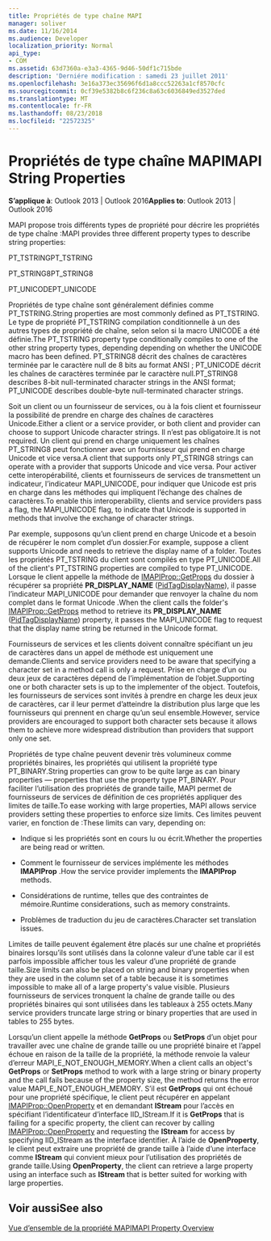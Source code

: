 ```yaml
---
title: Propriétés de type chaîne MAPI
manager: soliver
ms.date: 11/16/2014
ms.audience: Developer
localization_priority: Normal
api_type:
- COM
ms.assetid: 63d7360a-e3a3-4365-9d46-50df1c715bde
description: 'Derniére modification : samedi 23 juillet 2011'
ms.openlocfilehash: 3e16a373ec35696f6d1a8ccc52263a1cf8570cfc
ms.sourcegitcommit: 0cf39e5382b8c6f236c8a63c6036849ed3527ded
ms.translationtype: MT
ms.contentlocale: fr-FR
ms.lasthandoff: 08/23/2018
ms.locfileid: "22572325"
---
```

# <a name="mapi-string-properties"></a><span data-ttu-id="d1d6e-103">Propriétés de type chaîne MAPI</span><span class="sxs-lookup"><span data-stu-id="d1d6e-103">MAPI String Properties</span></span>

  
  
<span data-ttu-id="d1d6e-104">**S’applique à**: Outlook 2013 | Outlook 2016</span><span class="sxs-lookup"><span data-stu-id="d1d6e-104">**Applies to**: Outlook 2013 | Outlook 2016</span></span> 
  
<span data-ttu-id="d1d6e-105">MAPI propose trois différents types de propriété pour décrire les propriétés de type chaîne :</span><span class="sxs-lookup"><span data-stu-id="d1d6e-105">MAPI provides three different property types to describe string properties:</span></span>
  
<span data-ttu-id="d1d6e-106">PT_TSTRING</span><span class="sxs-lookup"><span data-stu-id="d1d6e-106">PT_TSTRING</span></span>
  
<span data-ttu-id="d1d6e-107">PT_STRING8</span><span class="sxs-lookup"><span data-stu-id="d1d6e-107">PT_STRING8</span></span>
  
<span data-ttu-id="d1d6e-108">PT_UNICODE</span><span class="sxs-lookup"><span data-stu-id="d1d6e-108">PT_UNICODE</span></span>
  
<span data-ttu-id="d1d6e-109">Propriétés de type chaîne sont généralement définies comme PT_TSTRING.</span><span class="sxs-lookup"><span data-stu-id="d1d6e-109">String properties are most commonly defined as PT_TSTRING.</span></span> <span data-ttu-id="d1d6e-110">Le type de propriété PT_TSTRING compilation conditionnelle à un des autres types de propriété de chaîne, selon selon si la macro UNICODE a été définie.</span><span class="sxs-lookup"><span data-stu-id="d1d6e-110">The PT_TSTRING property type conditionally compiles to one of the other string property types, depending depending on whether the UNICODE macro has been defined.</span></span> <span data-ttu-id="d1d6e-111">PT_STRING8 décrit des chaînes de caractères terminée par le caractère null de 8 bits au format ANSI ; PT_UNICODE décrit les chaînes de caractères terminée par le caractère null.</span><span class="sxs-lookup"><span data-stu-id="d1d6e-111">PT_STRING8 describes 8-bit null-terminated character strings in the ANSI format; PT_UNICODE describes double-byte null-terminated character strings.</span></span> 
  
<span data-ttu-id="d1d6e-112">Soit un client ou un fournisseur de services, ou à la fois client et fournisseur la possibilité de prendre en charge des chaînes de caractères Unicode.</span><span class="sxs-lookup"><span data-stu-id="d1d6e-112">Either a client or a service provider, or both client and provider can choose to support Unicode character strings.</span></span> <span data-ttu-id="d1d6e-113">Il n’est pas obligatoire.</span><span class="sxs-lookup"><span data-stu-id="d1d6e-113">It is not required.</span></span> <span data-ttu-id="d1d6e-114">Un client qui prend en charge uniquement les chaînes PT_STRING8 peut fonctionner avec un fournisseur qui prend en charge Unicode et vice versa.</span><span class="sxs-lookup"><span data-stu-id="d1d6e-114">A client that supports only PT_STRING8 strings can operate with a provider that supports Unicode and vice versa.</span></span> <span data-ttu-id="d1d6e-115">Pour activer cette interopérabilité, clients et fournisseurs de services de transmettent un indicateur, l’indicateur MAPI_UNICODE, pour indiquer que Unicode est pris en charge dans les méthodes qui impliquent l’échange des chaînes de caractères.</span><span class="sxs-lookup"><span data-stu-id="d1d6e-115">To enable this interoperability, clients and service providers pass a flag, the MAPI_UNICODE flag, to indicate that Unicode is supported in methods that involve the exchange of character strings.</span></span> 
  
<span data-ttu-id="d1d6e-116">Par exemple, supposons qu’un client prend en charge Unicode et a besoin de récupérer le nom complet d’un dossier.</span><span class="sxs-lookup"><span data-stu-id="d1d6e-116">For example, suppose a client supports Unicode and needs to retrieve the display name of a folder.</span></span> <span data-ttu-id="d1d6e-117">Toutes les propriétés PT_TSTRING du client sont compilés en type PT_UNICODE.</span><span class="sxs-lookup"><span data-stu-id="d1d6e-117">All of the client's PT_TSTRING properties are compiled to type PT_UNICODE.</span></span> <span data-ttu-id="d1d6e-118">Lorsque le client appelle la méthode de [IMAPIProp::GetProps](imapiprop-getprops.md) du dossier à récupérer sa propriété **PR_DISPLAY_NAME** ([PidTagDisplayName](pidtagdisplayname-canonical-property.md)), il passe l’indicateur MAPI_UNICODE pour demander que renvoyer la chaîne du nom complet dans le format Unicode .</span><span class="sxs-lookup"><span data-stu-id="d1d6e-118">When the client calls the folder's [IMAPIProp::GetProps](imapiprop-getprops.md) method to retrieve its **PR_DISPLAY_NAME** ([PidTagDisplayName](pidtagdisplayname-canonical-property.md)) property, it passes the MAPI_UNICODE flag to request that the display name string be returned in the Unicode format.</span></span> 
  
<span data-ttu-id="d1d6e-119">Fournisseurs de services et les clients doivent connaître spécifiant un jeu de caractères dans un appel de méthode est uniquement une demande.</span><span class="sxs-lookup"><span data-stu-id="d1d6e-119">Clients and service providers need to be aware that specifying a character set in a method call is only a request.</span></span> <span data-ttu-id="d1d6e-120">Prise en charge d’un ou deux jeux de caractères dépend de l’implémentation de l’objet.</span><span class="sxs-lookup"><span data-stu-id="d1d6e-120">Supporting one or both character sets is up to the implementer of the object.</span></span> <span data-ttu-id="d1d6e-121">Toutefois, les fournisseurs de services sont invités à prendre en charge les deux jeux de caractères, car il leur permet d’atteindre la distribution plus large que les fournisseurs qui prennent en charge qu’un seul ensemble.</span><span class="sxs-lookup"><span data-stu-id="d1d6e-121">However, service providers are encouraged to support both character sets because it allows them to achieve more widespread distribution than providers that support only one set.</span></span> 
  
<span data-ttu-id="d1d6e-122">Propriétés de type chaîne peuvent devenir très volumineux comme propriétés binaires, les propriétés qui utilisent la propriété type PT_BINARY.</span><span class="sxs-lookup"><span data-stu-id="d1d6e-122">String properties can grow to be quite large as can binary properties — properties that use the property type PT_BINARY.</span></span> <span data-ttu-id="d1d6e-123">Pour faciliter l’utilisation des propriétés de grande taille, MAPI permet de fournisseurs de services de définition de ces propriétés appliquer des limites de taille.</span><span class="sxs-lookup"><span data-stu-id="d1d6e-123">To ease working with large properties, MAPI allows service providers setting these properties to enforce size limits.</span></span> <span data-ttu-id="d1d6e-124">Ces limites peuvent varier, en fonction de :</span><span class="sxs-lookup"><span data-stu-id="d1d6e-124">These limits can vary, depending on:</span></span>
  
- <span data-ttu-id="d1d6e-125">Indique si les propriétés sont en cours lu ou écrit.</span><span class="sxs-lookup"><span data-stu-id="d1d6e-125">Whether the properties are being read or written.</span></span>
    
- <span data-ttu-id="d1d6e-126">Comment le fournisseur de services implémente les méthodes **IMAPIProp** .</span><span class="sxs-lookup"><span data-stu-id="d1d6e-126">How the service provider implements the **IMAPIProp** methods.</span></span> 
    
- <span data-ttu-id="d1d6e-127">Considérations de runtime, telles que des contraintes de mémoire.</span><span class="sxs-lookup"><span data-stu-id="d1d6e-127">Runtime considerations, such as memory constraints.</span></span>
    
- <span data-ttu-id="d1d6e-128">Problèmes de traduction du jeu de caractères.</span><span class="sxs-lookup"><span data-stu-id="d1d6e-128">Character set translation issues.</span></span> 
    
<span data-ttu-id="d1d6e-129">Limites de taille peuvent également être placés sur une chaîne et propriétés binaires lorsqu’ils sont utilisés dans la colonne valeur d’une table car il est parfois impossible afficher tous les valeur d’une propriété de grande taille.</span><span class="sxs-lookup"><span data-stu-id="d1d6e-129">Size limits can also be placed on string and binary properties when they are used in the column set of a table because it is sometimes impossible to make all of a large property's value visible.</span></span> <span data-ttu-id="d1d6e-130">Plusieurs fournisseurs de services tronquent la chaîne de grande taille ou des propriétés binaires qui sont utilisées dans les tableaux à 255 octets.</span><span class="sxs-lookup"><span data-stu-id="d1d6e-130">Many service providers truncate large string or binary properties that are used in tables to 255 bytes.</span></span> 
  
<span data-ttu-id="d1d6e-131">Lorsqu’un client appelle la méthode **GetProps** ou **SetProps** d’un objet pour travailler avec une chaîne de grande taille ou une propriété binaire et l’appel échoue en raison de la taille de la propriété, la méthode renvoie la valeur d’erreur MAPI_E_NOT_ENOUGH_MEMORY.</span><span class="sxs-lookup"><span data-stu-id="d1d6e-131">When a client calls an object's **GetProps** or **SetProps** method to work with a large string or binary property and the call fails because of the property size, the method returns the error value MAPI_E_NOT_ENOUGH_MEMORY.</span></span> <span data-ttu-id="d1d6e-132">S’il est **GetProps** qui ont échoué pour une propriété spécifique, le client peut récupérer en appelant [IMAPIProp::OpenProperty](imapiprop-openproperty.md) et en demandant **IStream** pour l’accès en spécifiant l’identificateur d’interface IID_IStream.</span><span class="sxs-lookup"><span data-stu-id="d1d6e-132">If it is **GetProps** that is failing for a specific property, the client can recover by calling [IMAPIProp::OpenProperty](imapiprop-openproperty.md) and requesting the **IStream** for access by specifying IID_IStream as the interface identifier.</span></span> <span data-ttu-id="d1d6e-133">À l’aide de **OpenProperty**, le client peut extraire une propriété de grande taille à l’aide d’une interface comme **IStream** qui convient mieux pour l’utilisation des propriétés de grande taille.</span><span class="sxs-lookup"><span data-stu-id="d1d6e-133">Using **OpenProperty**, the client can retrieve a large property using an interface such as **IStream** that is better suited for working with large properties.</span></span> 
  
## <a name="see-also"></a><span data-ttu-id="d1d6e-134">Voir aussi</span><span class="sxs-lookup"><span data-stu-id="d1d6e-134">See also</span></span>



[<span data-ttu-id="d1d6e-135">Vue d’ensemble de la propriété MAPI</span><span class="sxs-lookup"><span data-stu-id="d1d6e-135">MAPI Property Overview</span></span>](mapi-property-overview.md)

